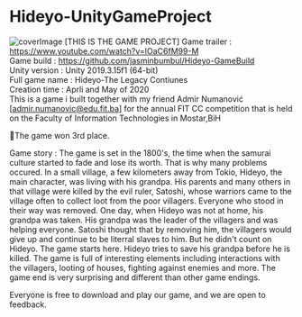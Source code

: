 # Hideyo-UnityGameProject
![coverImage](https://github.com/jasminbumbul/Hideyo-UnityGameProject/blob/master/Hideyo%20-%20The%20Legacy%20Continues/Assets/Textures/CoverImage.png)
[THIS IS THE GAME PROJECT]
Game trailer : https://www.youtube.com/watch?v=IOaC6fM99-M  
Game build : https://github.com/jasminbumbul/Hideyo-GameBuild   
Unity version : Unity 2019.3.15f1 (64-bit)  
Full game name : Hideyo-The Legacy Contiunes   
Creation time : Aprli and May of 2020  
This is a game i built together with my friend Admir Numanović [admir.numanovic@edu.fit.ba] for the annual FIT CC competition that is held on the Faculty of Information Technologies in Mostar,BiH  

🥉The game won 3rd place.  

Game story : The game is set in the 1800's, the time when the samurai culture started to fade and lose its worth. That is why many problems occured. In a small village, a few kilometers away from Tokio, Hideyo, the main character, was living with his grandpa. His parents and many others in that village were killed by the evil ruler, Satoshi, whose warriors came to the village often to collect loot from the poor villagers. Everyone who stood in their way was removed. One day, when Hideyo was not at home, his grandpa was taken. His grandpa was the leader of the villagers and was helping everyone. Satoshi thought that by removing him, the villagers would give up and continue to be literral slaves to him. But he didn't count on Hideyo. The game starts here. Hideyo tries to save his grandpa before he is killed. The game is full of interesting elements including interactions with the villagers, looting of houses, fighting against enemies and more. The game end is very surprising and different than other game endings.  

Everyone is free to download and play our game, and we are open to feedback.  
